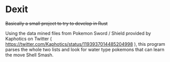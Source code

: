 # Dexit

~~Basically a small project to try to develop in Rust~~

Using the data mined files from Pokemon Sword / Shield provided by Kaphotics on Twitter
( https://twitter.com/Kaphotics/status/1193937014485204998 ), this program parses the whole two lists and
look for water type pokemons that can learn the move Shell Smash.

